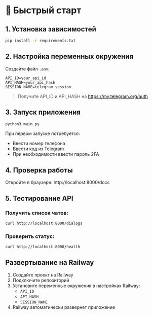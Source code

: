 # 🚀 Быстрый старт

## 1. Установка зависимостей
```bash
pip install -r requirements.txt
```

## 2. Настройка переменных окружения
Создайте файл `.env`:
```env
API_ID=your_api_id
API_HASH=your_api_hash
SESSION_NAME=telegram_session
```

> Получите API_ID и API_HASH на https://my.telegram.org/auth

## 3. Запуск приложения
```bash
python3 main.py
```

При первом запуске потребуется:
- Ввести номер телефона
- Ввести код из Telegram
- При необходимости ввести пароль 2FA

## 4. Проверка работы
Откройте в браузере: http://localhost:8000/docs

## 5. Тестирование API

### Получить список чатов:
```bash
curl http://localhost:8000/dialogs
```

### Проверить статус:
```bash
curl http://localhost:8000/health
```

## Развертывание на Railway

1. Создайте проект на Railway
2. Подключите репозиторий
3. Установите переменные окружения в настройках Railway:
   - `API_ID`
   - `API_HASH`
   - `SESSION_NAME`
4. Railway автоматически развернет приложение 